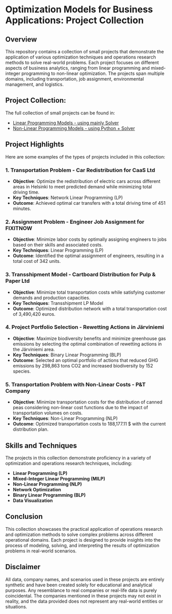 # Optimization Models for Business Applications: Project Collection

## Overview

This repository contains a collection of small projects that demonstrate the application of various optimization techniques and operations research methods to solve real-world problems. Each project focuses on different aspects of business analytics, ranging from linear programming and mixed-integer programming to non-linear optimization. The projects span multiple domains, including transportation, job assignment, environmental management, and logistics.

## Project Collection:

The full collection of small projects can be found in:

- [Linear Programming Models - using mainly Solver](./Linear%20Programming%20Models.xlsx)
- [Non-Linear Programming Models - using Python + Solver](./Non-Linear%20Programming%20Models%20(with%20Python).xlsx)

## Project Highlights

Here are some examples of the types of projects included in this collection:

### 1. **Transportation Problem - Car Redistribution for CaaS Ltd**
   - **Objective**: Optimize the redistribution of electric cars across different areas in Helsinki to meet predicted demand while minimizing total driving time.
   - **Key Techniques**: Network Linear Programming (LP)
   - **Outcome**: Achieved optimal car transfers with a total driving time of 451 minutes.

### 2. **Assignment Problem - Engineer Job Assignment for FIXITNOW**
   - **Objective**: Minimize labor costs by optimally assigning engineers to jobs based on their skills and associated costs.
   - **Key Techniques**: Linear Programming (LP)
   - **Outcome**: Identified the optimal assignment of engineers, resulting in a total cost of 342 units.

### 3. **Transshipment Model - Cartboard Distribution for Pulp & Paper Ltd**
   - **Objective**: Minimize total transportation costs while satisfying customer demands and production capacities.
   - **Key Techniques**: Transshipment LP Model
   - **Outcome**: Optimized distribution network with a total transportation cost of 3,490,420 euros.

### 4. **Project Portfolio Selection - Rewetting Actions in Järviniemi**
   - **Objective**: Maximize biodiversity benefits and minimize greenhouse gas emissions by selecting the optimal combination of rewetting actions in the Järviniemi area.
   - **Key Techniques**: Binary Linear Programming (BLP)
   - **Outcome**: Selected an optimal portfolio of actions that reduced GHG emissions by 298,863 tons CO2 and increased biodiversity by 152 species.

### 5. **Transportation Problem with Non-Linear Costs - P&T Company**
   - **Objective**: Minimize transportation costs for the distribution of canned peas considering non-linear cost functions due to the impact of transportation volumes on costs.
   - **Key Techniques**: Non-Linear Programming (NLP)
   - **Outcome**: Optimized transportation costs to 188,177.11 $ with the current distribution plan.

## Skills and Techniques

The projects in this collection demonstrate proficiency in a variety of optimization and operations research techniques, including:

- **Linear Programming (LP)**
- **Mixed-Integer Linear Programming (MILP)**
- **Non-Linear Programming (NLP)**
- **Network Optimization**
- **Binary Linear Programming (BLP)**
- **Data Visualization**

## Conclusion

This collection showcases the practical application of operations research and optimization methods to solve complex problems across different operational domains. Each project is designed to provide insights into the process of modeling, solving, and interpreting the results of optimization problems in real-world scenarios.

## Disclaimer

All data, company names, and scenarios used in these projects are entirely synthetic and have been created solely for educational and analytical purposes. Any resemblance to real companies or real-life data is purely coincidental. The companies mentioned in these projects may not exist in reality, and the data provided does not represent any real-world entities or situations.


